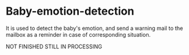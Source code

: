 # Baby-emotion-detection
It is used to detect the baby's emotion, and send a warning mail to the mailbox as a reminder in case of corresponding situation.

NOT FINISHED
STILL IN PROCESSING
